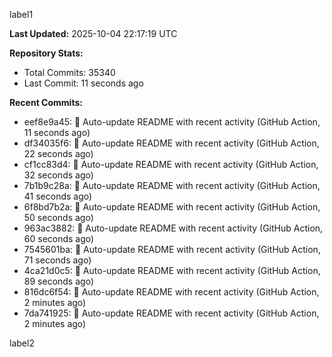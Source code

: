
label1 
<!-- ACTIVITY_START -->
**Last Updated:** 2025-10-04 22:17:19 UTC

**Repository Stats:**
- Total Commits: 35340
- Last Commit: 11 seconds ago

**Recent Commits:**
- eef8e9a45: 🤖 Auto-update README with recent activity (GitHub Action, 11 seconds ago)
- df34035f6: 🤖 Auto-update README with recent activity (GitHub Action, 22 seconds ago)
- cf1cc83d4: 🤖 Auto-update README with recent activity (GitHub Action, 32 seconds ago)
- 7b1b9c28a: 🤖 Auto-update README with recent activity (GitHub Action, 41 seconds ago)
- 6f8bd7b2a: 🤖 Auto-update README with recent activity (GitHub Action, 50 seconds ago)
- 963ac3882: 🤖 Auto-update README with recent activity (GitHub Action, 60 seconds ago)
- 7545601ba: 🤖 Auto-update README with recent activity (GitHub Action, 71 seconds ago)
- 4ca21d0c5: 🤖 Auto-update README with recent activity (GitHub Action, 89 seconds ago)
- 816dc6f54: 🤖 Auto-update README with recent activity (GitHub Action, 2 minutes ago)
- 7da741925: 🤖 Auto-update README with recent activity (GitHub Action, 2 minutes ago)
<!-- ACTIVITY_END -->

label2
